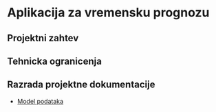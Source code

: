 # Aplikacija za vremensku prognozu

## Projektni zahtev

## Tehnicka ogranicenja

## Razrada projektne dokumentacije

- [Model podataka](./database-model.md)
